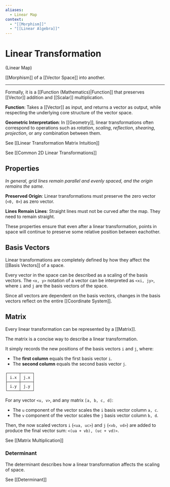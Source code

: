 ```yaml
---
aliases:
  - Linear Map
context:
  - "[[Morphism]]"
  - "[[Linear Algebra]]"
---
```


# Linear Transformation

(Linear Map)

[[Morphism]] of a [[Vector Space]] into another.

---

Formally, it is a [[Function (Mathematics)|Function]] that preserves [[Vector]] addition and [[Scalar]] multiplication.

**Function**: Takes a [[Vector]] as input, and returns a vector as output, while respecting the underlying core structure of the vector space.

**Geometric Interpretation**: In [[Geometry]], linear transformations often correspond to operations such as _rotation_, _scaling_, _reflection_, _shearing_, _projection_, or any combination between them.

See [[Linear Transformation Matrix Intuition]]

See [[Common 2D Linear Transformations]]

## Properties

_In general, grid lines remain parallel and evenly spaced, and the origin remains the same._

**Preserved Origin**: Linear transformations must preserve the zero vector (`<0, 0>`) as zero vector.

**Lines Remain Lines**: Straight lines must not be curved after the map. They need to remain straight.

These properties ensure that even after a linear transformation, points in space will continue to preserve some relative position between eachother.

## Basis Vectors

Linear transformations are completely defined by how they affect the [[Basis Vectors]] of a space.

Every vector in the space can be described as a scaling of the basis vectors. The `<x, y>` notation of a vector can be interpreted as `<xi, jy>`, where `i` and `j` are the basis vectors of the space.

Since all vectors are dependent on the basis vectors, changes in the basis vectors reflect on the entire [[Coordinate System]].

## Matrix

Every linear transformation can be represented by a [[Matrix]].

The matrix is a concise way to describe a linear transformation.

It simply records the new positions of the basis vectors `i` and `j`, where:

- The **first column** equals the first basis vector `i`.
- The **second column** equals the second basis vector `j`.

```
┌─────┬─────┐
│ i.x │ j.x │
├─────┼─────┤
│ i.y │ j.y │
└─────┴─────┘
```

For any vector `<u, v>`, and any matrix `[a, b, c, d]`:

- The `u` component of the vector scales the `i` basis vector column `a, c`.
- The `v` component of the vector scales the `j` basis vector column `b, d`.

Then, the now scaled vectors `i` (`<ua, uc>`) and `j` (`<vb, vd>`) are added to produce the final vector sum: `<(ua + vb), (uc + vd)>`.

See [[Matrix Multiplication]]

### Determinant

The determinant describes how a linear transformation affects the scaling of space.

See [[Determinant]]
